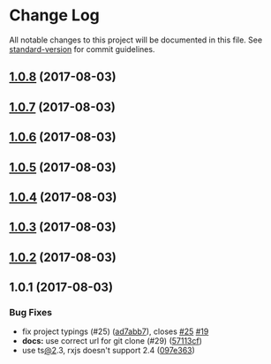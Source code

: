 # Change Log

All notable changes to this project will be documented in this file. See [standard-version](https://github.com/conventional-changelog/standard-version) for commit guidelines.

<a name="1.0.8"></a>
## [1.0.8](https://github.com/jgodi/angular-quickstart-lib/compare/v1.0.7...v1.0.8) (2017-08-03)



<a name="1.0.7"></a>
## [1.0.7](https://github.com/jgodi/angular-quickstart-lib/compare/v1.0.6...v1.0.7) (2017-08-03)



<a name="1.0.6"></a>
## [1.0.6](https://github.com/jgodi/angular-quickstart-lib/compare/v1.0.5...v1.0.6) (2017-08-03)



<a name="1.0.5"></a>
## [1.0.5](https://github.com/jgodi/angular-quickstart-lib/compare/v1.0.4...v1.0.5) (2017-08-03)



<a name="1.0.4"></a>
## [1.0.4](https://github.com/jgodi/angular-quickstart-lib/compare/v1.0.3...v1.0.4) (2017-08-03)



<a name="1.0.3"></a>
## [1.0.3](https://github.com/jgodi/angular-quickstart-lib/compare/v1.0.2...v1.0.3) (2017-08-03)



<a name="1.0.2"></a>
## [1.0.2](https://github.com/jgodi/angular-quickstart-lib/compare/v1.0.1...v1.0.2) (2017-08-03)



<a name="1.0.1"></a>
## 1.0.1 (2017-08-03)


### Bug Fixes

* fix project typings (#25) ([ad7abb7](https://github.com/jgodi/angular-quickstart-lib/commit/ad7abb7)), closes [#25](https://github.com/jgodi/angular-quickstart-lib/issues/25) [#19](https://github.com/jgodi/angular-quickstart-lib/issues/19)
* **docs:** use correct url for git clone (#29) ([57113cf](https://github.com/jgodi/angular-quickstart-lib/commit/57113cf))
* use ts[@2](https://github.com/2).3, rxjs doesn't support 2.4 ([097e363](https://github.com/jgodi/angular-quickstart-lib/commit/097e363))
